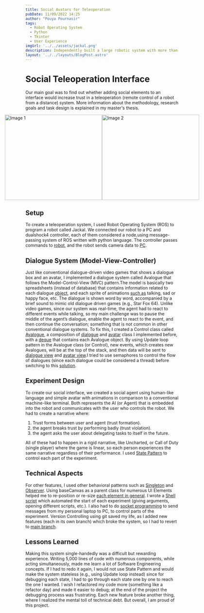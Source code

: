 ```yaml
---
title: Social Avatars for Teleoperation
pubDate: 11/09/2022 14:25
author: "Pouya Pournasir"
tags:
  - Robot Operating System
  - Python
  - Tkinter
  - User Experience
imgUrl: '../../assets/jackal.png'
description: Independently built a large robotic system with more than 4,000 lines of code. Incorporated the Model-View-Controller (MVC) architecture to modularize dialogue and avatar system.
layout: '../../layouts/BlogPost.astro'
---
```

# Social Teleoperation Interface
Our main goal was
to find out whether adding social elements to an interface would increase trust in a teleoperation (remote control of a robot from a distance) system. More information about the methodology, research goals and task design is explained in my master's thesis.



<div style="display: flex; justify-content: center; align-items: left;">
    <img src="https://github.com/PouyaJigsaw/teleop-interface/assets/33330581/b231f326-f8bd-4cff-8c81-9c21d73edf17" alt="Image 1" width="320" height="280"/>
    <img src="https://github.com/PouyaJigsaw/teleop-interface/assets/33330581/1225a286-ca2d-457b-a927-b36c6d9d6822" alt="Image 2" width="320" height="280"/>
</div>



## Setup
To create a teleoperation system, I used Robot Operating System (ROS) to program a robot called Jackal. 
We connected our robot to a PC and dualshock4 controller, each of them considered a node,using message-passing system of ROS written with python language. 
The controller passes commands to [robot][2], and the robot sends camera data to [PC][3].

[2]: https://github.com/PouyaJigsaw/teleop-interface/blob/master/src/test/src/main/control/teleop_camera.py
[3]: https://github.com/PouyaJigsaw/teleop-interface/blob/master/src/test/src/main/view/camera.py

## Dialogue System (Model-View-Controller)
Just like conventional dialogue-driven video games that shows a dialogue box and an avatar, I
implemented a dialogue system called Avalogue that follows the Model-Control-View (MVC)
pattern.The model is basically two spreadsheets (instead of database) that contains information related to
each dialogue [object][4], and each sprite of animations [such as][5] talking, sad or happy face, etc.
The dialogue is shown word by word, accompanied by a brief sound to mimic old dialogue driven
games (e.g., Star Fox 64). Unlike video games, since our system was real-time, the agent had to
react to different events while talking, so my main challenge was to pause the middle of the agent’s
dialogue, enable the agent to react to the event, and then continue the conversation; something that
is not common in other conventional dialogue systems. 
To fix this, I created a Control class called [Avalogue][6], a composition of [dialogue][7] and [avatar][8]
class I implemented before, with a [deque][9] that contains each Avalogue object. By using Update
loop pattern in the Avalogue class (or Control), new events, which creates new Avalogues, will be
at the top of the stack, and then data will be sent to [dialogue view][10] and [avatar view][11].I tried to
use semaphores to control the flow of dialogues (since each dialogue could be considered a thread)
before switching to this [solution][12].

[4]: https://github.com/PouyaJigsaw/teleop-interface/blob/master/src/test/src/spreadsheets/dialogue_spreadsheet_social.csv
[5]: https://github.com/PouyaJigsaw/teleop-interface/blob/master/src/test/src/spreadsheets/TalkingAvatars.csv
[6]: https://github.com/PouyaJigsaw/teleop-interface/blob/master/src/test/src/main/view/avalogue.py
[7]: https://github.com/PouyaJigsaw/teleop-interface/blob/master/src/test/src/main/view/dialogue_raw.py
[8]: https://github.com/PouyaJigsaw/teleop-interface/blob/master/src/test/src/main/view/avatar_raw.py
[9]: https://github.com/PouyaJigsaw/teleop-interface/blob/master/src/test/src/main/view/avalogue.py#L27
[10]: https://github.com/PouyaJigsaw/teleop-interface/blob/master/src/test/src/main/view/dialogue.py
[11]: https://github.com/PouyaJigsaw/teleop-interface/blob/master/src/test/src/main/view/avatar.py
[12]: https://github.com/PouyaJigsaw/teleop-interface/blob/master/src/test/src/main/view/thread_pool.py

## Experiment Design
To create our social interface, we created a social agent using human-like language and simple
avatar with animations in comparison to a conventional machine-like terminal. Both represents the
AI (or Agent) that is embedded into the robot and communicates with the user who controls the robot.
We had to create a narrative where: 

1. Trust forms between user and agent (trust formation).
2. the agent breaks trust by performing badly (trust violation). 
3. the agent asks the user about delegating tasks to itself in the future.

All of these had to happen in a rigid narrative, like Uncharted, or Call of Duty (single player) where the game is linear, so each person experiences
the same narrative regardless of their performance. I used [State Pattern][13] to control each part of the
experiment.

[13]:
![image](https://github.com/PouyaJigsaw/teleop-interface/assets/33330581/642a8349-ad64-4dfc-b667-8e67cb9a2b82)


## Technical Aspects
For other features, I used other behavioral patterns such as [Singleton][14] and [Observer][15]. Using
baseCanvas as a parent class for numerous UI Elements helped me to re-position or re-size [each
element in general][16]. I wrote a [Shell script][17] which automated the start of each experiment (giving
arguments, opening different scripts, etc.). I also had to do [socket programming][18] to send
messages from my personal laptop to PC, to control parts of the experiment. Version Controlling
using git saved my life, as I added new features (each in its own branch) which broke the system,
so I had to revert to [main branch][19].

[14]: https://github.com/PouyaJigsaw/teleop-interface/blob/master/src/test/src/main/view/global_variables.py
[15]: https://github.com/PouyaJigsaw/teleop-interface/blob/master/src/test/src/main/view/event.py
[16]: https://github.com/PouyaJigsaw/teleop-interface/blob/master/src/test/src/main/view/canvas.py#L165
[17]: https://github.com/PouyaJigsaw/teleop-interface/blob/master/shell.sh
[18]: https://github.com/PouyaJigsaw/teleop-interface/blob/master/src/test/src/main/view/view.py#L464
[19]: https://github.com/PouyaJigsaw/teleop-interface/branches

## Lessons Learned
Making this system single-handedly was a difficult but rewarding experience. Writing
5,000 lines of code with numerous components, while acting simultaneously, made me learn a lot
of Software Engineering concepts. If I had to redo it again, I would not use State Pattern and would
make the system stateless (e.g., using Update loop instead) since for debugging each state, I had
to go through each state one by one to reach the one I wanted. I wish I refactored my code more
(something like a refactor day) and made it easier to debug; at the end of the project the debugging
process was frustrating. Each new feature broke another thing, where I realized the mental toll of
technical debt. But overall, I am proud of this project.
